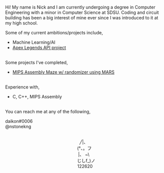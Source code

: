 Hi! My name is Nick and I am currently undergoing a degree in Computer Engineering with a minor in Computer Science at SDSU. Coding and circuit building has been a big interest of mine ever since I was introduced to it at my high school. 

Some of my current ambitions/projects include,

- Machine Learning/AI
- [Apex Legends API project]
<br><br>

Some projects I've completed,

- [MIPS Assembly Maze w/ randomizer using MARS]
<br><br>

Experience with,

- C, C++, MIPS Assembly
<br><br>

You can reach me at any of the following,

daikon#0006 <br>
@nstonekng
<br><br>

<p align="center">
╱|、<br>
&nbsp;(°、。フ<br>
|、&nbsp;~\<br>
&nbsp;&nbsp;&nbsp;&nbsp;じしf_)ノ<br>
&nbsp;&nbsp;122620
</p>

[MIPS Assembly Maze w/ randomizer using MARS]: https://github.com/daikonk/mazeGameMARS
[Apex Legends API project]: https://github.com/daikonk/apexAPIDiscordBot
